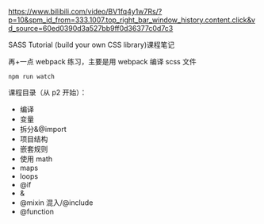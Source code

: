 https://www.bilibili.com/video/BV1fq4y1w7Rs/?p=10&spm_id_from=333.1007.top_right_bar_window_history.content.click&vd_source=60ed0390d3a527bb9ff0d36377c0d7c3

SASS Tutorial (build your own CSS library)课程笔记

再+一点 webpack 练习，主要是用 webpack 编译 scss 文件

`npm run watch`

课程目录（从 p2 开始）：

- 编译
- 变量
- 拆分&@import
- 项目结构
- 嵌套规则
- 使用 math
- maps
- loops
- @if
- &
- @mixin 混入/@include
- @function

